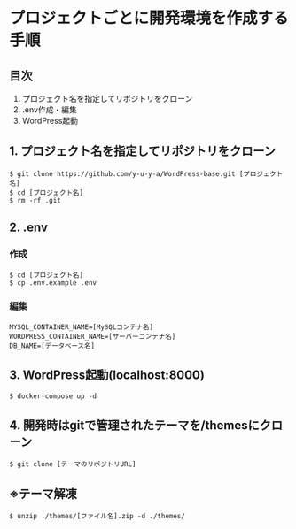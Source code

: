 # プロジェクトごとに開発環境を作成する手順
## 目次
1. プロジェクト名を指定してリポジトリをクローン
2. .env作成・編集
3. WordPress起動

## 1. プロジェクト名を指定してリポジトリをクローン
```sh:
$ git clone https://github.com/y-u-y-a/WordPress-base.git [プロジェクト名]
$ cd [プロジェクト名]
$ rm -rf .git
```

## 2. .env
### 作成
```sh:
$ cd [プロジェクト名]
$ cp .env.example .env
```
### 編集
```sh:
MYSQL_CONTAINER_NAME=[MySQLコンテナ名]
WORDPRESS_CONTAINER_NAME=[サーバーコンテナ名]
DB_NAME=[データベース名]
```

## 3. WordPress起動(localhost:8000)
```sh:
$ docker-compose up -d
```

## 4. 開発時はgitで管理されたテーマを/themesにクローン
```sh:
$ git clone [テーマのリポジトリURL]
```

## ※テーマ解凍
```sh:
$ unzip ./themes/[ファイル名].zip -d ./themes/
```
